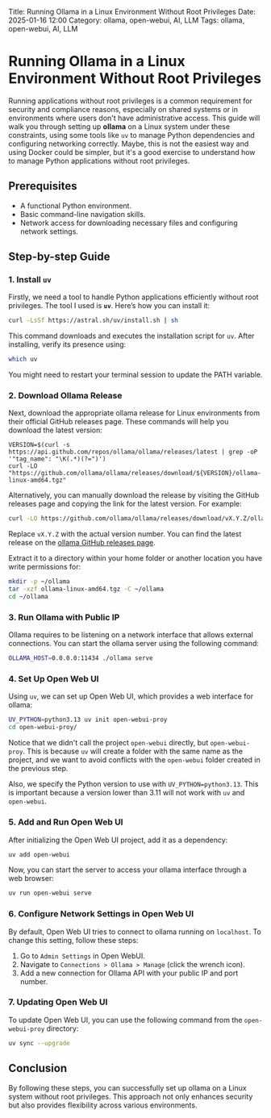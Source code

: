 Title: Running Ollama in a Linux Environment Without Root Privileges
Date: 2025-01-16 12:00
Category: ollama, open-webui, AI, LLM
Tags: ollama, open-webui, AI, LLM

# Running Ollama in a Linux Environment Without Root Privileges

Running applications without root privileges is a common requirement for security and
compliance reasons, especially on shared systems or in environments where users don't have
administrative access. This guide will walk you through setting up **ollama** on a Linux
system under these constraints, using some tools like `uv` to manage Python dependencies
and configuring networking correctly. Maybe, this is not the easiest way and using Docker
could be simpler, but it's a good exercise to understand how to manage Python applications
without root privileges.

## Prerequisites

- A functional Python environment.
- Basic command-line navigation skills.
- Network access for downloading necessary files and configuring network settings.

## Step-by-step Guide

### 1. Install `uv`

Firstly, we need a tool to handle Python applications efficiently without root privileges.
The tool I used is **`uv`**. Here’s how you can install it:

```bash
curl -LsSf https://astral.sh/uv/install.sh | sh
```

This command downloads and executes the installation script for `uv`. After installing,
verify its presence using:

```bash
which uv
```

You might need to restart your terminal session to update the PATH variable.

### 2. Download Ollama Release

Next, download the appropriate ollama release for Linux environments from their official
GitHub releases page. These commands will help you download the latest version:

```
VERSION=$(curl -s https://api.github.com/repos/ollama/ollama/releases/latest | grep -oP '"tag_name": "\K(.*)(?=")')
curl -LO "https://github.com/ollama/ollama/releases/download/${VERSION}/ollama-linux-amd64.tgz"
```

Alternatively, you can manually download the release by visiting the GitHub releases page
and copying the link for the latest version. For example:

```bash
curl -LO https://github.com/ollama/ollama/releases/download/vX.Y.Z/ollama-linux-amd64.tgz
```

Replace `vX.Y.Z` with the actual version number. You can find the latest release on the
[ollama GitHub releases page](https://github.com/ollama/ollama/releases).


Extract it to a directory within your home folder or another location you have write
permissions for:

```bash
mkdir -p ~/ollama
tar -xzf ollama-linux-amd64.tgz -C ~/ollama
cd ~/ollama
```

### 3. Run Ollama with Public IP

Ollama requires to be listening on a network interface that allows external connections. You can
start the ollama server using the following command:

```bash
OLLAMA_HOST=0.0.0.0:11434 ./ollama serve
```

### 4. Set Up Open Web UI

Using `uv`, we can set up Open Web UI, which provides a web interface for ollama:

```bash
UV_PYTHON=python3.13 uv init open-webui-proy
cd open-webui-proy/
```

Notice that we didn't call the project `open-webui` directly, but `open-webui-proy`. This
is because `uv` will create a folder with the same name as the project, and we want to
avoid conflicts with the `open-webui` folder created in the previous step.

Also, we specify the Python version to use with `UV_PYTHON=python3.13`. This is important
because a version lower than 3.11 will not work with `uv` and `open-webui`.

### 5. Add and Run Open Web UI

After initializing the Open Web UI project, add it as a dependency:

```bash
uv add open-webui
```

Now, you can start the server to access your ollama interface through a web browser:

```bash
uv run open-webui serve
```

### 6. Configure Network Settings in Open Web UI

By default, Open Web UI tries to connect to ollama running on `localhost`. To change this
setting, follow these steps:

1. Go to `Admin Settings` in Open WebUI.
2. Navigate to `Connections > Ollama > Manage` (click the wrench icon).
3. Add a new connection for Ollama API with your public IP and port number.

### 7. Updating Open Web UI

To update Open Web UI, you can use the following command from the `open-webui-proy`
directory:

```bash
uv sync --upgrade
```

## Conclusion

By following these steps, you can successfully set up ollama on a Linux system without
root privileges. This approach not only enhances security but also provides flexibility
across various environments.
